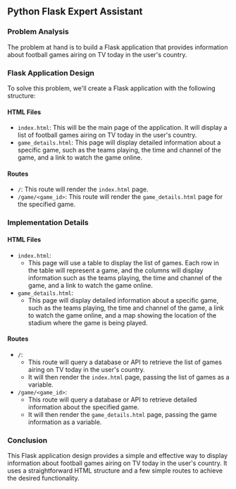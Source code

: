  ## Python Flask Expert Assistant

### Problem Analysis
The problem at hand is to build a Flask application that provides information about football games airing on TV today in the user's country.

### Flask Application Design
To solve this problem, we'll create a Flask application with the following structure:

#### HTML Files
- `index.html`: This will be the main page of the application. It will display a list of football games airing on TV today in the user's country.
- `game_details.html`: This page will display detailed information about a specific game, such as the teams playing, the time and channel of the game, and a link to watch the game online.

#### Routes
- `/`: This route will render the `index.html` page.
- `/game/<game_id>`: This route will render the `game_details.html` page for the specified game.

### Implementation Details
#### HTML Files
- `index.html`:
  - This page will use a table to display the list of games. Each row in the table will represent a game, and the columns will display information such as the teams playing, the time and channel of the game, and a link to watch the game online.
- `game_details.html`:
  - This page will display detailed information about a specific game, such as the teams playing, the time and channel of the game, a link to watch the game online, and a map showing the location of the stadium where the game is being played.

#### Routes
- `/`:
  - This route will query a database or API to retrieve the list of games airing on TV today in the user's country.
  - It will then render the `index.html` page, passing the list of games as a variable.
- `/game/<game_id>`:
  - This route will query a database or API to retrieve detailed information about the specified game.
  - It will then render the `game_details.html` page, passing the game information as a variable.

### Conclusion
This Flask application design provides a simple and effective way to display information about football games airing on TV today in the user's country. It uses a straightforward HTML structure and a few simple routes to achieve the desired functionality.